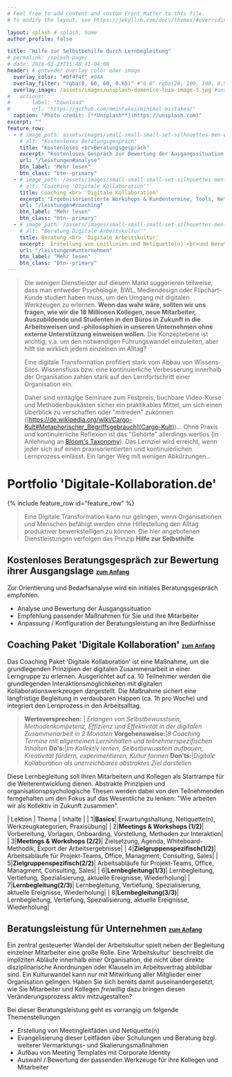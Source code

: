 ```yaml
---
# Feel free to add content and custom Front Matter to this file.
# To modify the layout, see https://jekyllrb.com/docs/themes/#overriding-theme-defaults

layout: splash # splash, home
author_profile: false

title: "Hilfe zur Selbstbehilfe durch Lernbegleitung"
# permalink: /splash-page/
# date: 2016-03-23T11:48:41-04:00
header: # entweder overlay color oder image
  overlay_color: "#0f4f4f" #0AA
  overlay_filter: "rgba(0, 60, 60, 0.65)" #"0.8" rgba(20, 100, 100, 0.5), url(/assets/images/unsplash-image-2.jpg)
  overlay_image: /assets/images/unsplash-domenico-loia-image-3.jpg #unsplash-image-2.jpg
#   actions:
#     - label: "Download"
#       url: "https://github.com/mmistakes/minimal-mistakes/"
  caption: "Photo credit: [**Unsplash**](https://unsplash.com)"
excerpt: "" 
feature_row:
  - # image_path: assets/images/small-small-small-set-silhouettes-men-women-standing-260nw-1369303289.png
    # alt: "Kostenloses Beratungsgespräch"
    title: "Kostenloses <br>Beratungsgespräch"
    excerpt: "Kostenloses Gespräch zur Bewertung der Ausgangssituation in ihrer Organisation"
    url: "/leistungen#analyse"
    btn_label: "Mehr lesen"
    btn_class: "btn--primary"
  - # image_path: /assets/images/small-small-small-set-silhouettes-men-women-standing-260nw-1369303289.png
    # alt: "Coaching 'Digitale Kollaboration'"
    title: Coaching <br> 'Digitale Kollaboration'
    excerpt: "Ergebnisorientierte Workshops & Kundentermine, Tools, Netiquette, Methodenwissen"
    url: "/leistungen#coaching"
    btn_label: "Mehr lesen"
    btn_class: "btn--primary"
  - # image_path: /assets/images/small-small-small-set-silhouettes-men-women-standing-260nw-1369303289.png
    # alt: "Beratung Digitale Arbeitskultur'"
    title: Beratung <br> 'Digitale Arbeitskultur'
    excerpt:  Erstellung von Leitlinien und Netiquette(n) <br>und Beratung bzgl. Werkzeugauswahl
    url: "/leistungen#unternehmen"
    btn_label: "Mehr lesen"
    btn_class: "btn--primary"
---
```


> Die wenigen Dienstleister auf diesem Markt suggerieren teilweise, dass man entweder Psychologie, BWL, Mediendesign oder Flipchart-Kunde studiert haben muss, um den Umgang mit digitalen Werkzeugen zu erlernen. 
> __Wenn das wahr wäre, sollten wir uns fragen, wie wir die 18 Millionen Kollegen, neue Mitarbeiter, Auszubildende und Studenten in den Büros in Zukunft in die Arbeitsweisen und -philosophien in unseren Unternehmen ohne externe Unterstützung einweisen wollen.__ Die Konzeptebene ist wichtig, v.a. um den notwendigen Führungswandel einzuleiten, aber hilft sie wirklich jedem einzelnen im Alltag?
>
> Eine digitale Transformation profitiert stark vom Abbau von Wissens-Silos. Wissensfluss bzw. eine kontinuierliche Verbesserung innerhalb der Organisation zahlen stark auf den Lernfortschritt einer Organisation ein. 
>
> Daher sind eintägige Seminare zum Festpreis, buchbare Video-Kurse und Methodenbaukästen sicher ein praktikables Mittel, um sich einen Überblick zu verschaffen oder "mitreden" zukönnen ([https://de.wikipedia.org/wiki/Cargo-Kult#Metaphorischer_Begriffsgebrauch](Cargo-Kult))... Ohne Praxis und kontinuierliche Reflexion ist das "Gehörte" allerdings wertlos (in Anlehnung an [Bloom's Taxonomy](https://en.wikipedia.org/wiki/Bloom%27s_taxonomy#Knowledge)). Das Lernziel wird erreicht, wenn jeder sich auf einen praxisorientierten und kontinuierlichen Lernprozess einlässt. Ein langer Weg mit wenigen Abkürzungen... 


<!---  {% include kontaktaufnahme.markdown %} --->

<div class="text-center" id="portfolio"><h1>Portfolio 'Digitale-Kollaboration.de'</h1></div>
{% include feature_row id="feature_row"  %}

> Eine Digitale Transformation kann nur gelingen, wenn Organisationen und Menschen befähigt werden ohne Hilfestellung den Alltag produktiver bewerkstelligen zu können.
> Die hier angebotenen Dienstleistungen verfolgen das Prinzip
> __Hilfe zur Selbsthilfe__ 

<span id="analyse"/>

## Kostenloses Beratungsgespräch zur Bewertung ihrer Ausgangslage <a href="#kontaktaufnahme" style="font-size: small"> <i class="fas fa-level-up-alt" style="font-size: medium"></i>zum Anfang</a>
Zur Orientierung und Bedarfsanalyse wird ein initiales Beratungsgespräch empfohlen. 
* Analyse und Bewertung der Ausgangssituation
* Empfehlung passender Maßnahmen für Sie und ihre Mitarbeiter
* Anpassung / Konfiguration der Beratungsleistung an ihre Bedürfnisse

<span id="coaching"/>

## Coaching Paket 'Digitale Kollaboration' <a href="#kontaktaufnahme" style="font-size: small"> <i class="fas fa-level-up-alt" style="font-size: medium"></i>zum Anfang</a>
Das Coaching Paket 'Digitale Kollaboration' ist eine Maßnahme, um die grundlegenden Prinzipien der digitalen Zusammenarbeit in einer Lerngruppe zu erlernen. Ausgerichtet auf ca. 10 Teilnehmer werden die grundlegenden Interaktionsmöglichkeiten mit digitalen Kollaborationswerkzeugen dargestellt.  Die Maßnahme sichert eine langfristige Begleitung in verdaubaren Happen (ca. 1h pro Woche) und integriert den Lernprozess in den Arbeitsalltag.
> __Werteversprechen:__ | _Erlangen von Selbstbewusstsein, Methodenkompetenz, Effizienz und Effektivität in der digitalen Zusammenarbeit in 2 Monaten_
> __Vorgehensweise:__|_8 Coaching Termine mit allgemeinen Lerninhalten und teilnehmerspezifischen Inhalten_
> __Do's:__|_Im Kollektiv lernen, Selbstbewusstein aufbauen, Kreativität fördern, experimentieren, Kultur formen_
> __Don'ts:__|_Digitale Kollaboration als unerreichbares abstraktes Ziel darstellen_



Diese Lernbegleitung soll Ihren Mitarbeitern und Kollegen als Startrampe für die Weiterentwicklung dienen. Abstrakte Prinzipien und organisationspsychologische Thesen werden dabei von den Teilnehmenden ferngehalten um den Fokus auf das Wesentliche zu lenken: "Wie arbeiten wir als Kollektiv in Zukunft zusammen". 



| Lektion | Thema | Inhalte |
| <span class="table-highlight table-highlight-bright">1</span>|<span class="table-highlight table-highlight-bright">__Basics__</span>| <span class="table-highlight table-highlight-bright">Erwartungshaltung, Netiquette(n), Werkzeugkategorien, Praxisübung</span>|
| <span class="table-highlight table-highlight-bright">2</span>|<span class="table-highlight table-highlight-bright">__Meetings & Workshops (1/2)__</span>| <span class="table-highlight table-highlight-bright">Vorbereitung, Vorlagen, Onboarding, Vorstellung, Methoden zur Interaktion</span>|
| <span class="table-highlight table-highlight-bright">3</span>|<span class="table-highlight table-highlight-bright">__Meetings & Workshops (2/2)__</span>| <span class="table-highlight table-highlight-bright">Zielsetzung, Agenda, Whiteboard-Methodik, Export der Arbeitsergebnisse</span>|
| <span class="table-highlight table-highlight-medium">4</span>|<span class="table-highlight table-highlight-medium">__Zielgruppenspezifisch(1/2)__</span>| <span class="table-highlight table-highlight-medium">Arbeitsabläufe für Projekt-Teams, Office, Managment, Consulting, Sales</span>|
| <span class="table-highlight table-highlight-medium">5</span>|<span class="table-highlight table-highlight-medium">__Zielgruppenspezifisch(2/2)__</span>| <span class="table-highlight table-highlight-medium">Arbeitsabläufe für Projekt-Teams, Office, Managment, Consulting, Sales</span>|
| <span class="table-highlight table-highlight-dark">6</span>|<span class="table-highlight table-highlight-dark">__Lernbegleitung(1/3)__</span>| <span class="table-highlight table-highlight-dark">Lernbegleitung, Vertiefung, Spezialisierung, aktuelle Ereignisse, Wiederholung</span>|
| <span class="table-highlight table-highlight-dark">7</span>|<span class="table-highlight table-highlight-dark">__Lernbegleitung(2/3)__</span>| <span class="table-highlight table-highlight-dark">Lernbegleitung, Vertiefung, Spezialisierung, aktuelle Ereignisse, Wiederholung</span>|
| <span class="table-highlight table-highlight-dark">8</span>|<span class="table-highlight table-highlight-dark">__Lernbegleitung(3/3)__</span>| <span class="table-highlight table-highlight-dark">Lernbegleitung, Vertiefung, Spezialisierung, aktuelle Ereignisse, Wiederholung</span>|

<span id="unternehmen"/>

## Beratungsleistung für Unternehmen <a href="#kontaktaufnahme" style="font-size: small"> <i class="fas fa-level-up-alt" style="font-size: medium"></i>zum Anfang</a>
Ein zentral gesteuerter Wandel der Arbeitskultur spielt neben der Begleitung einzelner Mitarbeiter eine große Rolle.
Eine 'Arbeitskultur' beschreibt die impliziten Abläufe innerhalb einer Organisation, die nicht über direkte disziplinarische Anordnungen oder Klauseln im Arbeitsvertrag abbildbar sind. Ein Kulturwandel kann nur mit Mitwirkung aller Mitglieder einer Organisation gelingen. Haben Sie sich bereits damit auseinandergesetzt, wie Sie Mitarbeiter und Kollegen _freiwillig_ dazu bringen diesen Veränderungsprozess aktiv mitzugestalten?

Bei dieser Beratungsleistung geht es vorrangig um folgende Themenstellungen
* Erstellung von Meetingleitfäden und Netiquette(n)
* Evangelisierung dieser Leitfäden über Schulungen und Beratung bzgl. weiterer Vermarktungs- und Skalierungsmaßnahmen
* Aufbau von Meeting Templates mit Corporate Identity
* Auswahl / Bewertung der passenden Werkzeuge für ihre Kollegen und Mitarbeiter




